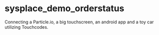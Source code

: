 # sysplace_demo_orderstatus
Connecting a Particle.io, a big touchscreen, an android app and a toy car utilizing Touchcodes.
